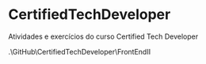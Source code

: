 # CertifiedTechDeveloper
Atividades e exercícios do curso
Certified Tech Developer

.\GitHub\CertifiedTechDeveloper\FrontEndII
